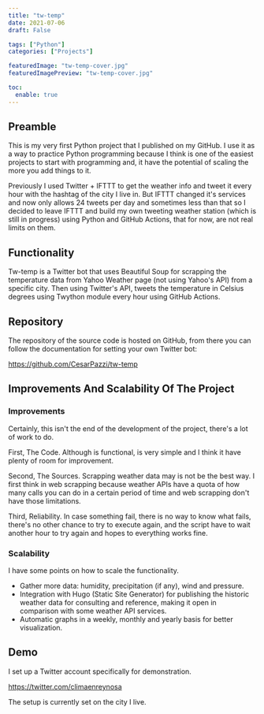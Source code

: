 ```yaml
---
title: "tw-temp"
date: 2021-07-06
draft: False

tags: ["Python"]
categories: ["Projects"]

featuredImage: "tw-temp-cover.jpg"
featuredImagePreview: "tw-temp-cover.jpg"

toc:
  enable: true
---
```


## Preamble

This is my very first Python project that I published on my GitHub. I use it as a way to practice Python programming because I think is one of the easiest projects to start with programming and, it have the potential of scaling the more you add things to it.

Previously I used Twitter + IFTTT to get the weather info and tweet it every hour with the hashtag of the city I live in. But IFTTT changed it's services and now only allows 24 tweets per day and sometimes less than that so I decided to leave IFTTT and build my own tweeting weather station (which is still in progress) using Python and GitHub Actions, that for now, are not real limits on them.

## Functionality

Tw-temp is a Twitter bot that uses Beautiful Soup for scrapping the temperature data from Yahoo Weather page (not using Yahoo's API) from a specific city. Then using Twitter's API, tweets the temperature in Celsius degrees using Twython module every hour using GitHub Actions.

## Repository

The repository of the source code is hosted on GitHub, from there you can follow the documentation for setting your own Twitter bot:

https://github.com/CesarPazzi/tw-temp

## Improvements And Scalability Of The Project

### Improvements

Certainly, this isn't the end of the development of the project, there's a lot of work to do. 

First, The Code. Although is functional, is very simple and I think it have plenty of room for improvement.

Second, The Sources. Scrapping weather data may is not be the best way. I first think in web scrapping because weather APIs have a quota of how many calls you can do in a certain period of time and web scrapping don't have those limitations. 

Third, Reliability. In case something fail, there is no way to know what fails, there's no other chance to try to execute again, and the script have to wait another hour to try again and hopes to everything works fine.

### Scalability

I have some points on how to scale the functionality. 

* Gather more data: humidity, precipitation (if any), wind and pressure.
* Integration with Hugo (Static Site Generator) for publishing the historic weather data for consulting and reference, making it open in comparison with some weather API services.
* Automatic graphs in a weekly, monthly and yearly basis for better visualization.

## Demo

I set up a Twitter account specifically for demonstration.

https://twitter.com/climaenreynosa

The setup is currently set on the city I live.